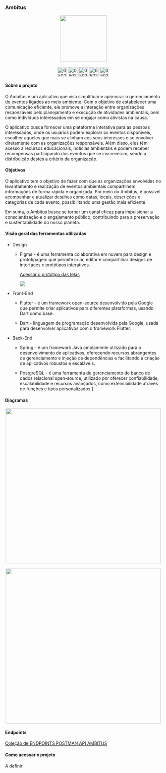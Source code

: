 ### Ambitus

<section align="center">
  <img align='center' src='https://github.com/0502j/Fatec-PI5/assets/71787801/8b696717-a7ae-43f8-9c4b-fd2764fbce69' width='150'>
    <br><br>
  <img align="center" alt="0502j-CSS" height="30" src="https://img.shields.io/badge/Flutter-02569B?style=for-the-badge&logo=flutter&logoColor=white&color=black">
  <img align="center" alt="0502j-CSS" height="30" src="https://img.shields.io/badge/Dart-0175C2?style=for-the-badge&logo=dart&logoColor=white&color=black">
      <img align="center" alt="0502j-CSS" height="30" src="https://img.shields.io/badge/PostgreSQL-316192?style=for-the-badge&logo=postgresql&logoColor=white&color=black">
              <img align="center" alt="0502j-CSS" height="30" src="https://img.shields.io/badge/Spring-6DB33F?style=for-the-badge&logo=spring&logoColor=white&color=black"
">
 <img align="center" alt="0502j-CSS" height="30" src="https://img.shields.io/badge/Amazon_AWS-232F3E?style=for-the-badge&logo=amazon-aws&logoColor=white&color=black"
>
</section>



<h4> Sobre o projeto </h4>

<p> O Ambitus é um aplicativo que visa simplificar e aprimorar o gerenciamento de eventos ligados ao meio ambiente. Com o objetivo de estabelecer uma comunicação eficiente, ele promove a interação entre organizações responsáveis pelo planejamento e execução de atividades ambientais, bem como indivíduos interessados em se engajar como ativistas na causa. </p>

<p>
    O aplicativo busca fornecer uma plataforma interativa para as pessoas interessadas, onde os usuários podem explorar os eventos disponíveis, escolher aqueles que mais se alinham aos seus interesses e se envolver diretamente com as organizações responsáveis. Além disso, eles têm acesso a recursos educacionais, notícias ambientais e podem receber recompensas participando dos eventos que se inscreveram, sendo a distribuição destes a critério da organização.
</p>



<h4> Objetivos </h4>

<p> O aplicativo tem o objetivo de fazer com que as organizações envolvidas no levantamento e realização de eventos ambientais compartilhem informações de forma rápida e organizada. Por meio do Ambitus, é possível acompanhar e atualizar detalhes como datas, locais, descrições e categorias de cada evento, possibilitando uma gestão mais eficiente.
</p>

<p>
    Em suma, o Ambitus busca se tornar um canal eficaz para impulsionar a conscientização e o engajamento público, contribuindo para a preservação e sustentabilidade do nosso planeta.
</p>



<h4> Visão geral das ferramentas utilizadas </h4>

* Design

  * Figma - é uma ferramenta colaborativa em nuvem para design e prototipagem que permite criar, editar e compartilhar designs de interfaces e protótipos interativos.

    [Acessar o protótipo das telas](https://www.figma.com/file/a87mMskGtILCTnR2nOOAEy/PI5?type=design&node-id=0%3A1&t=1w98Dsr0ti6CTL0a-1)

    <img src="https://github.com/0502j/Fatec-PI5/assets/71787801/70cc44d9-9e20-4114-b186-970b3320aab2">

* Front-End

  * Flutter - é um framework open-source desenvolvido pela Google que permite criar aplicativos para diferentes plataformas, usando Dart como base.

  * Dart - linguagem de programação desenvolvida pela Google, usada para desenvolver aplicativos com o framework Flutter.

* Back-End

  * Spring - é um framework Java amplamente utilizado para o desenvolvimento de aplicativos, oferecendo recursos abrangentes de gerenciamento e injeção de dependências e facilitando a criação de aplicativos robustos e escaláveis.

  * PostgreSQL - é uma ferramenta de gerenciamento de banco de dados relacional open-source, utilizado por oferecer confiabilidade, escalabilidade e recursos avançados, como extensibilidade através de funções e tipos personalizados.]



<h4>Diagramas</h4>

<section align="center">
    <img src="https://github.com/0502j/Fatec-PI5/assets/71787801/bc326b6d-b822-4354-bbce-6a281dbd945f" width=500>
    <br><br>
    <img src="https://github.com/0502j/Fatec-PI5/assets/71787801/961583de-5bc7-42fa-b1e1-d277489442f8" width=500>
</section>





<h4>Endpoints</h4>

<p><a href="https://www.postman.com/telecoms-participant-77681922/workspace/sistema-agendamento/collection/20892555-5225ddaa-a586-4d85-8b04-77e623930c05?action=share&creator=20892555">Coleção de ENDPOINTS POSTMAN API AMBITUS</a>
</p>




<h4> Como acessar o projeto </h4>

<p> A definir
</p>

